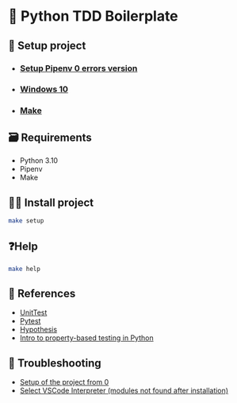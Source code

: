 # 🐍 Python TDD Boilerplate

## 📝 Setup project

- ### [Setup Pipenv 0 errors version](https://www.wolfremium.dev/blog/python-multiple-versions)
- ### [Windows 10](https://www.digitalocean.com/community/tutorials/how-to-install-python-3-and-set-up-a-local-programming-environment-on-windows-10)

- ### [Make](https://es.wikipedia.org/wiki/Make)

## 🗃️ Requirements

- Python 3.10
- Pipenv
- Make

## 🧑‍💻 Install project

```bash
make setup
```

## ❓Help

```bash
make help
```

## 🧐 References

- [UnitTest](https://docs.python.org/3/library/unittest.html)
- [Pytest](https://docs.pytest.org/en/7.1.x/getting-started.html#get-started)
- [Hypothesis](https://hypothesis.readthedocs.io/en/latest/quickstart.html)
- [Intro to property-based testing in Python](https://www.freecodecamp.org/news/intro-to-property-based-testing-in-python-6321e0c2f8b/)

## 💩 Troubleshooting

- [Setup of the project from 0](https://sourcery.ai/blog/python-best-practices/)
- [Select VSCode Interpreter (modules not found after installation)](https://code.visualstudio.com/docs/python/environments#_select-and-activate-an-environment)
